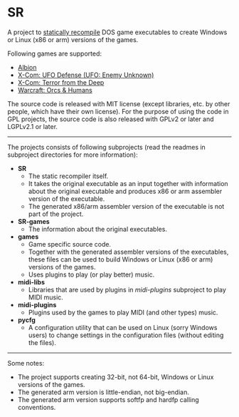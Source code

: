 # SR

A project to [statically recompile](https://en.wikipedia.org/wiki/Binary_translation "Static binary translation") DOS game executables to create Windows or Linux (x86 or arm) versions of the games.

Following games are supported:

* [Albion](https://en.wikipedia.org/wiki/Albion_\(video_game\) "Albion")
* [X-Com: UFO Defense (UFO: Enemy Unknown)](https://en.wikipedia.org/wiki/UFO:_Enemy_Unknown "X-Com: UFO Defense (UFO: Enemy Unknown)")
* [X-Com: Terror from the Deep](https://en.wikipedia.org/wiki/X-COM:_Terror_from_the_Deep "X-Com: Terror from the Deep")
* [Warcraft: Orcs & Humans](https://en.wikipedia.org/wiki/Warcraft:_Orcs_%26_Humans "Warcraft: Orcs & Humans")

The source code is released with MIT license (except libraries, etc. by other people, which have their own license).
For the purpose of using the code in GPL projects, the source code is also released with GPLv2 or later and LGPLv2.1 or later.

<hr/>

The projects consists of following subprojects (read the readmes in subproject directories for more information):

* **SR**
  * The static recompiler itself.
  * It takes the original executable as an input together with information about the original executable and produces x86 or arm assembler version of the executable.
  * The generated x86/arm assembler version of the executable is not part of the project.
* **SR-games**
  * The information about the original executables.
* **games**
  * Game specific source code.
  * Together with the generated assembler versions of the executables, these files can be used to build Windows or Linux (x86 or arm) versions of the games.
  * Uses plugins to play (or play better) music.
* **midi-libs**
  * Libraries that are used by plugins in *midi-plugins* subproject to play MIDI music.
* **midi-plugins**
  * Plugins used by the games to play MIDI (and other types) music.
* **pycfg**
  * A configuration utility that can be used on Linux (sorry Windows users) to change settings in the configuration files (without editing the files).

<hr/>

Some notes:

* The project supports creating 32-bit, not 64-bit, Windows or Linux versions of the games.
* The generated arm version is little-endian, not big-endian.
* The generated arm version supports softfp and hardfp calling conventions.
